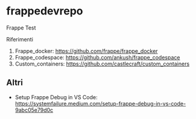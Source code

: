 # frappedevrepo
Frappe Test

Riferimenti 

1. Frappe_docker: https://github.com/frappe/frappe_docker
2. Frappe_codespace: https://github.com/ankush/frappe_codespace
4. Custom_containers: https://github.com/castlecraft/custom_containers

## Altri

- Setup Frappe Debug in VS Code: https://systemfailure.medium.com/setup-frappe-debug-in-vs-code-9abc05e79d0c